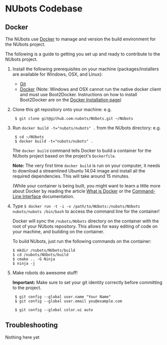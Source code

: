 NUbots Codebase
==========================

<!-- The [NUbots][] project is an effort to port the [NUbots][]' [robocup][] 
codebase to use the new [NUClear][] framework. -->

Docker
--------

The NUbots use [Docker][] to manage and version the build environment for the NUbots project.

The following is a guide to getting you set up and ready to contribute to the NUbots project.

1. Install the following prerequisites on your machine (packages/installers are available for Windows, OSX, and Linux):
	* [Git][]
	* [Docker][docker_download] (Note: Windows and OSX cannot run the native docker client and must use Boot2Docker. Instructions on how to install Boot2Docker are on the [Docker Installation page][docker_download])

2. Clone this git repository onto your machine:
	e.g.

		$ git clone git@github.com:nubots/NUbots.git ~/NUbots

3. Run `docker build -t="nubots/nubots" .` from the NUbots directory:
	e.g.

		$ cd ~/NUbots
		$ docker build -t="nubots/nubots" .

	The `docker build` command tells Docker to build a container for the NUbots project 
	based on the project's `Dockerfile`.

	**Note:** The very first time `docker build` is run on your computer, it needs to download a streamlined Ubuntu 14.04 image and install all the required dependencies. This will take around 15 minutes.

	(While your container is being built, you might want to learn a little more about Docker by 
	reading the article [What is Docker][] or the [Command-Line Interface][] documentation.

4.  Type `$ docker run -t -i -v /path/to/NUbots:/nubots/NUbots nubots/nubots /bin/bash` to access the command line for the container!

	Docker will sync the `/nubots/NUbots` directory on the container with the root of your NUbots repository.
	This allows for easy editing of code on your machine, and building on the container.

	To build NUbots, just run the following commands on the container:
  
		$ mkdir /nubots/NUbots/build
		$ cd /nubots/NUbots/build
		$ cmake .. -G Ninja
		$ ninja -j

5. Make robots do awesome stuff!

	**Important:** Make sure to set your git identity correctly before committing to the project.
	
		$ git config --global user.name "Your Name"
		$ git config --global user.email you@example.com

		$ git config --global color.ui auto

Troubleshooting
--------

Nothing here yet

[nuclearport-travis]:     https://travis-ci.org/nubots/NUClearPort                "NUClearPort's Travis Page"
[travis-develop-image]:   https://travis-ci.org/nubots/NUClearPort.png?branch=develop "Travis-CI build status for the develop branch"
[git]:                    http://git-scm.com/                                     "Git"
[NUClearPort]:            https://github.com/nubots/NUClearPort                   "NUClearPort Repository"
<!-- [nuclearport-startup-guide]: http://confluence.nubots.net/display/NUB/NUClearPort+Startup+Guide -->
[NUbots]:                 http://nubots.net/                                      "NUbots"
[robocup]:                https://github.com/nubots/robocup                       "Robocup"
[NUClear]:                https://github.com/Fastcode/NUClear                     "NUClear"
[Docker]:                 https://www.docker.com/                                 "Docker"
[docker_download]:	  https://docs.docker.com/installation/                   "Docker Installation Page"
[What is Docker]:  	  https://www.docker.com/whatisdocker/ 			  "Docker's Getting Started Guide"
[Command-Line Interface]: https://docs.docker.com/reference/commandline/cli/	  "Docker Command-Line Interface Documentation"
